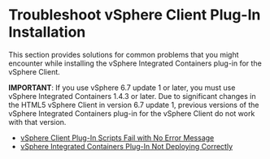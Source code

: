 # Troubleshoot vSphere Client Plug-In Installation

This section provides solutions for common problems that you might encounter while installing the vSphere Integrated Containers plug-in for the vSphere Client.

**IMPORTANT**: If you use vSphere 6.7 update 1 or later, you must use vSphere Integrated Containers 1.4.3 or later. Due to significant changes in the HTML5 vSphere Client in version 6.7 update 1, previous versions of the vSphere Integrated Containers plug-in for the vSphere Client do not work with that version.

* [vSphere Client Plug-In Scripts Fail with No Error Message](ts_plugin_script_fails.md)
* [vSphere Integrated Containers Plug-In Not Deploying Correctly](ts_ui_not_appearing.md)